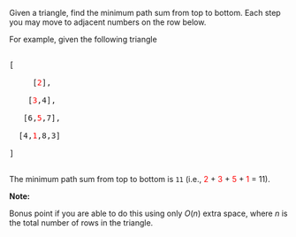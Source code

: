 
Given a triangle, find the minimum path sum from top to bottom. Each step you may move to adjacent numbers on the row below.


For example, given the following triangle<br />
<pre>
[
     [<font color="red">2</font>],
    [<font color="red">3</font>,4],
   [6,<font color="red">5</font>,7],
  [4,<font color="red">1</font>,8,3]
]
</pre>



The minimum path sum from top to bottom is `11` (i.e., <font color="red">2</font> + <font color="red">3</font> + <font color="red">5</font> + <font color="red">1</font> = 11).



**Note:**<br />
Bonus point if you are able to do this using only *O*(*n*) extra space, where *n* is the total number of rows in the triangle.

